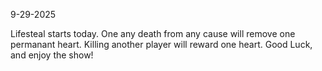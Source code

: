 9-29-2025

Lifesteal starts today. One any death from any cause will remove one permanant heart. Killing another player will reward one heart. Good Luck, and enjoy the show! 
